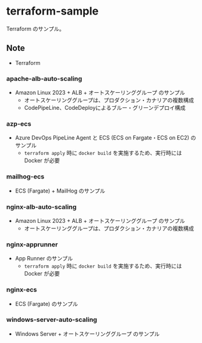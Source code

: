 # terraform-sample
Terraform のサンプル。

## Note
- Terraform

### apache-alb-auto-scaling
- Amazon Linux 2023 + ALB + オートスケーリンググループ のサンプル
    - オートスケーリンググループは、プロダクション・カナリアの複数構成
    - CodePipeLine、CodeDeployによるブルー・グリーンデプロイ構成

### azp-ecs
- Azure DevOps PipeLine Agent と ECS (ECS on Fargate・ECS on EC2) のサンプル
    - `terraform apply` 時に `docker build` を実施するため、実行時には Docker が必要

### mailhog-ecs
- ECS (Fargate) + MailHog のサンプル

### nginx-alb-auto-scaling
- Amazon Linux 2023 + ALB + オートスケーリンググループ のサンプル
    - オートスケーリンググループは、プロダクション・カナリアの複数構成

### nginx-apprunner
- App Runner のサンプル
    - `terraform apply` 時に `docker build` を実施するため、実行時には Docker が必要

### nginx-ecs
- ECS (Fargate) のサンプル

### windows-server-auto-scaling
- Windows Server + オートスケーリンググループ のサンプル